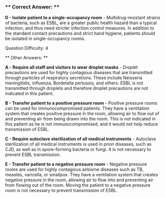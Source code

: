 ### ** Correct Answer: **

**D - Isolate patient to a single-occupancy room** - Multidrug-resistant strains of bacteria, such as ESBL, are a greater public health hazard than a typical infection, and thus need stricter infection control measures. In addition to the standard contact precautions and strict hand hygiene, patients should be isolated in single-occupancy rooms.

Question Difficulty: 4

** Other Answers: **

**A - Require all staff and visitors to wear droplet masks** - Droplet precautions are used for highly contagious diseases that are transmitted through particles of respiratory secretions. These include Neisseria meningitidis, influenza, Bordetella pertussis, and others. ESBL is not transmitted through droplets and therefore droplet precautions are not indicated in this patient.

**B - Transfer patient to a positive pressure room** - Positive pressure rooms can be used for immunocompromised patients. They have a ventilation system that creates positive pressure in the room, allowing air to flow out of and preventing air from being drawn into the room. This is not indicated in this patient as he is not immunocompromised, and it would not help reduce transmission of ESBL.

**C - Require autoclave sterilization of all medical instruments** - Autoclave sterilization of all medical instruments is used in prion diseases, such as CJD, as well as in spore-forming bacteria or fungi. It is not necessary to prevent ESBL transmission.

**E - Transfer patient to a negative pressure room** - Negative pressure rooms are used for highly contagious airborne diseases such as TB, measles, varicella, or smallpox. They have a ventilation system that creates negative pressure in the room, allowing air to flow into and preventing air from flowing out of the room. Moving the patient to a negative pressure room is not necessary to prevent transmission of ESBL.

